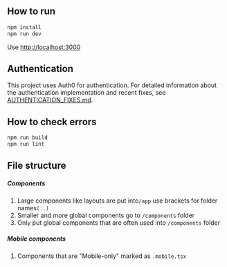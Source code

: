 ## How to run

```bash
npm install
npm run dev
```
Use [http://localhost:3000](http://localhost:3000)

## Authentication

This project uses Auth0 for authentication. For detailed information about the authentication implementation and recent fixes, see [AUTHENTICATION_FIXES.md](./AUTHENTICATION_FIXES.md).

## How to check errors

```bash
npm run build
npm run lint
```

## File structure

##### Components
1. Large components like layouts are put into`/app` use brackets for folder names`(..)`
2. Smaller and more global components go to `/components` folder
3. Only put global components that are often used into `/components` folder
##### Mobile components
1. Components that are "Mobile-only" marked as `.mobile.tsx`
